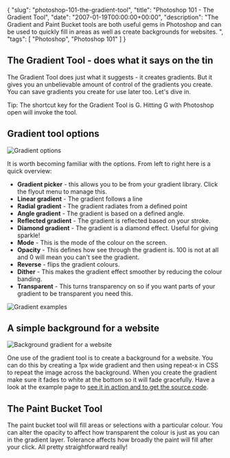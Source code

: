 {
  "slug": "photoshop-101-the-gradient-tool",
  "title": "Photoshop 101 - The Gradient Tool",
  "date": "2007-01-19T00:00:00+00:00",
  "description": "The Gradient and Paint Bucket tools are both useful gems in Photoshop and can be used to quickly fill in areas as well as create backgrounds for websites. ",
  "tags": [
    "Photoshop",
    "Photoshop 101"
  ]
}

## The Gradient Tool - does what it says on the tin

The Gradient Tool does just what it suggests - it creates gradients. But it gives you an unbelievable amount of control of the gradients you create. You can save gradients you create for use later too. Let's dive in.

Tip: The shortcut key for the Gradient Tool is G. Hitting G with Photoshop open will invoke the tool.

## Gradient tool options

![Gradient options][1] 

It is worth becoming familiar with the options. From left to right here is a quick overview:

*   **Gradient picker** - this allows you to be from your gradient library. Click the flyout menu to manage this.
*   **Linear gradient** - The gradient follows a line
*   **Radial gradient** - The gradient radiates from a defined point
*   **Angle gradient** - The gradient is based on a defined angle.
*   **Reflected gradient** - The gradient is reflected based on your stroke.
*   **Diamond gradient** - The gradient is a diamond effect. Useful for giving sparkle!
*   **Mode** - This is the mode of the colour on the screen.
*   **Opacity** - This defines how see through the gradient is. 100 is not at all and 0 will mean you can't see the gradient.
*   **Reverse** - flips the gradient colours. 
*   **Dither** - This makes the gradient effect smoother by reducing the colour banding.
*   **Transparent** - This turns transparency on so if you want parts of your gradient to be transparent you need this. 

![Gradient examples][2] 

## A simple background for a website

![Background gradient for a website][3] 

One use of the gradient tool is to create a background for a website. You can do this by creating a 1px wide gradient and then using repeat-x in CSS to repeat the image across the background. When you create the gradient make sure it fades to white at the bottom so it will fade gracefully. 
Have a look at the example page to [see it in action and to get the source code][4]. 

## The Paint Bucket Tool

The paint bucket tool will fill areas or selections with a particular colour. You can alter the opacity to affect how transparent the colour is just as you can in the gradient layer. Tolerance affects how broadly the paint will fill after your click. All pretty straightforward really!

 [1]: https://shapeshed.com/images/articles/gradient_options.jpg 
 [2]: https://shapeshed.com/images/articles/gradiant_examples.jpg 
 [3]: https://shapeshed.com/images/articles/background_example.jpg 
 [4]: https://shapeshed.com/examples/background-gradients/
